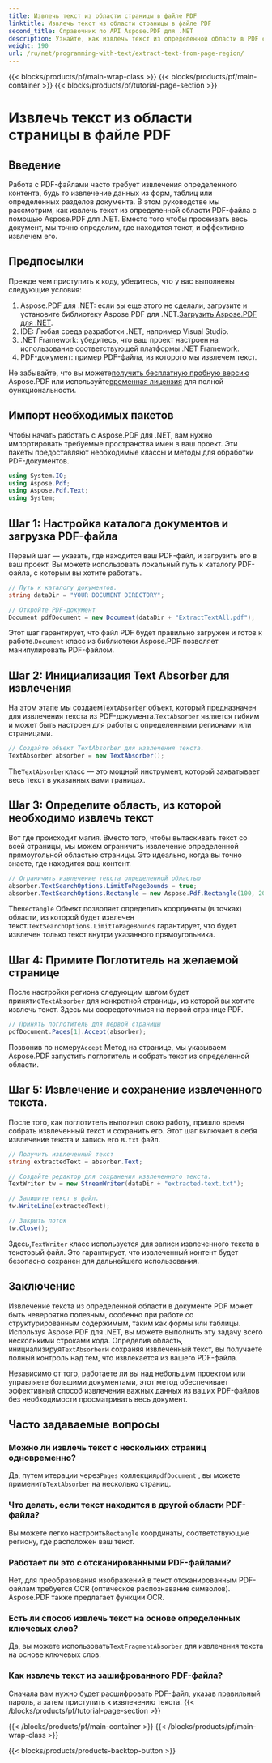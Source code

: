 ```yaml
---
title: Извлечь текст из области страницы в файле PDF
linktitle: Извлечь текст из области страницы в файле PDF
second_title: Справочник по API Aspose.PDF для .NET
description: Узнайте, как извлечь текст из определенной области в PDF с помощью Aspose.PDF для .NET с помощью этого пошагового руководства. Эффективно собирайте и сохраняйте текст из ваших документов.
weight: 190
url: /ru/net/programming-with-text/extract-text-from-page-region/
---
```


{{< blocks/products/pf/main-wrap-class >}}
{{< blocks/products/pf/main-container >}}
{{< blocks/products/pf/tutorial-page-section >}}

# Извлечь текст из области страницы в файле PDF

## Введение

Работа с PDF-файлами часто требует извлечения определенного контента, будь то извлечение данных из форм, таблиц или определенных разделов документа. В этом руководстве мы рассмотрим, как извлечь текст из определенной области PDF-файла с помощью Aspose.PDF для .NET. Вместо того чтобы просеивать весь документ, мы точно определим, где находится текст, и эффективно извлечем его.

## Предпосылки

Прежде чем приступить к коду, убедитесь, что у вас выполнены следующие условия:

1.  Aspose.PDF для .NET: если вы еще этого не сделали, загрузите и установите библиотеку Aspose.PDF для .NET.[Загрузить Aspose.PDF для .NET](https://releases.aspose.com/pdf/net/).
2. IDE: Любая среда разработки .NET, например Visual Studio.
3. .NET Framework: убедитесь, что ваш проект настроен на использование соответствующей платформы .NET Framework.
4. PDF-документ: пример PDF-файла, из которого мы извлечем текст.

 Не забывайте, что вы можете[получить бесплатную пробную версию](https://releases.aspose.com/) Aspose.PDF или используйте[временная лицензия](https://purchase.aspose.com/temporary-license/) для полной функциональности.

## Импорт необходимых пакетов

Чтобы начать работать с Aspose.PDF для .NET, вам нужно импортировать требуемые пространства имен в ваш проект. Эти пакеты предоставляют необходимые классы и методы для обработки PDF-документов.

```csharp
using System.IO;
using Aspose.Pdf;
using Aspose.Pdf.Text;
using System;
```

## Шаг 1: Настройка каталога документов и загрузка PDF-файла

Первый шаг — указать, где находится ваш PDF-файл, и загрузить его в ваш проект. Вы можете использовать локальный путь к каталогу PDF-файла, с которым вы хотите работать.

```csharp
// Путь к каталогу документов.
string dataDir = "YOUR DOCUMENT DIRECTORY";

// Откройте PDF-документ
Document pdfDocument = new Document(dataDir + "ExtractTextAll.pdf");
```

 Этот шаг гарантирует, что файл PDF будет правильно загружен и готов к работе.`Document` класс из библиотеки Aspose.PDF позволяет манипулировать PDF-файлом.

## Шаг 2: Инициализация Text Absorber для извлечения

 На этом этапе мы создаем`TextAbsorber` объект, который предназначен для извлечения текста из PDF-документа.`TextAbsorber` является гибким и может быть настроен для работы с определенными регионами или страницами.

```csharp
// Создайте объект TextAbsorber для извлечения текста.
TextAbsorber absorber = new TextAbsorber();
```

 The`TextAbsorber`класс — это мощный инструмент, который захватывает весь текст в указанных вами границах.

## Шаг 3: Определите область, из которой необходимо извлечь текст

Вот где происходит магия. Вместо того, чтобы вытаскивать текст со всей страницы, мы можем ограничить извлечение определенной прямоугольной областью страницы. Это идеально, когда вы точно знаете, где находится ваш контент.

```csharp
// Ограничить извлечение текста определенной областью
absorber.TextSearchOptions.LimitToPageBounds = true;
absorber.TextSearchOptions.Rectangle = new Aspose.Pdf.Rectangle(100, 200, 250, 350);
```

 The`Rectangle` Объект позволяет определить координаты (в точках) области, из которой будет извлечен текст.`TextSearchOptions.LimitToPageBounds` гарантирует, что будет извлечен только текст внутри указанного прямоугольника.

## Шаг 4: Примите Поглотитель на желаемой странице

 После настройки региона следующим шагом будет принятие`TextAbsorber` для конкретной страницы, из которой вы хотите извлечь текст. Здесь мы сосредоточимся на первой странице PDF.

```csharp
// Принять поглотитель для первой страницы
pdfDocument.Pages[1].Accept(absorber);
```

 Позвонив по номеру`Accept` Метод на странице, мы указываем Aspose.PDF запустить поглотитель и собрать текст из определенной области.

## Шаг 5: Извлечение и сохранение извлеченного текста.

 После того, как поглотитель выполнил свою работу, пришло время собрать извлеченный текст и сохранить его. Этот шаг включает в себя извлечение текста и запись его в`.txt` файл.

```csharp
// Получить извлеченный текст
string extractedText = absorber.Text;

// Создайте редактор для сохранения извлеченного текста.
TextWriter tw = new StreamWriter(dataDir + "extracted-text.txt");

// Запишите текст в файл.
tw.WriteLine(extractedText);

// Закрыть поток
tw.Close();
```

 Здесь,`TextWriter` класс используется для записи извлеченного текста в текстовый файл. Это гарантирует, что извлеченный контент будет безопасно сохранен для дальнейшего использования.

## Заключение

 Извлечение текста из определенной области в документе PDF может быть невероятно полезным, особенно при работе со структурированным содержимым, таким как формы или таблицы. Используя Aspose.PDF для .NET, вы можете выполнить эту задачу всего несколькими строками кода. Определив область, инициализируя`TextAbsorber`и сохраняя извлеченный текст, вы получаете полный контроль над тем, что извлекается из вашего PDF-файла.

Независимо от того, работаете ли вы над небольшим проектом или управляете большими документами, этот метод обеспечивает эффективный способ извлечения важных данных из ваших PDF-файлов без необходимости просматривать весь документ.

## Часто задаваемые вопросы

### Можно ли извлечь текст с нескольких страниц одновременно?
 Да, путем итерации через`Pages` коллекция`pdfDocument` , вы можете применить`TextAbsorber` на несколько страниц.

### Что делать, если текст находится в другой области PDF-файла?
 Вы можете легко настроить`Rectangle` координаты, соответствующие региону, где расположен ваш текст.

### Работает ли это с отсканированными PDF-файлами?
Нет, для преобразования изображений в текст отсканированным PDF-файлам требуется OCR (оптическое распознавание символов). Aspose.PDF также предлагает функции OCR.

### Есть ли способ извлечь текст на основе определенных ключевых слов?
 Да, вы можете использовать`TextFragmentAbsorber` для извлечения текста на основе ключевых слов.

### Как извлечь текст из зашифрованного PDF-файла?
Сначала вам нужно будет расшифровать PDF-файл, указав правильный пароль, а затем приступить к извлечению текста.
{{< /blocks/products/pf/tutorial-page-section >}}

{{< /blocks/products/pf/main-container >}}
{{< /blocks/products/pf/main-wrap-class >}}

{{< blocks/products/products-backtop-button >}}
